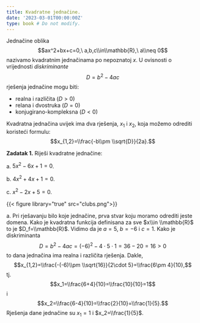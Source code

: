 ```yaml
---
title: Kvadratne jednačine.
date: '2023-03-01T00:00:00Z'
type: book # Do not modify.
---
```


Jednačine oblika $$ax^2+bx+c=0,\ a,b,c\\in\\mathbb{R},\ a\\neq 0$$ nazivamo kvadratnim jednačinama po nepoznatoj $x$. U ovisnosti o vrijednosti _diskriminante_ $$D=b^2-4ac$$ rješenja jednačine mogu biti:

- realna i različita ($D>0$)
- relana i dvostruka ($D=0$)
- konjugirano-kompleksna ($D<0$)

Kvadratna jednačina uvijek ima dva rješenja, $x_1$ i $x_2$, koja možemo odrediti koristeći formulu: $$x_{1,2}=\\frac{-b\\pm \\sqrt{D}}{2a}.$$

**Zadatak 1.** Riješi kvadratne jednačine:

a. $5x^2-6x+1=0$.

b. $4x^2+4x+1=0$.

c. $x^2-2x+5=0$.

{{< figure library="true" src="clubs.png">}}

a. Pri rješavanju bilo koje jednačine, prva stvar koju moramo odrediti jeste domena. Kako je kvadratna funkcija definisana za sve $x\\in \\mathbb{R}$ to je $D_f=\\mathbb{R}$. Vidimo da je $a=5,\ b=-6$ i $c=1$. Kako je diskriminanta $$D=b^2-4ac=(-6)^2-4\cdot 5\cdot 1=36-20=16>0$$
to dana jednačina ima realna i različita rješenja. Dakle,
$$x_{1,2}=\\frac{-(-6)\\pm \\sqrt{16}}{2\cdot 5}=\\frac{6\pm 4}{10},$$
tj. $$x_1=\\frac{6+4}{10}=\\frac{10}{10}=1$$ i $$x_2=\\frac{6-4}{10}=\\frac{2}{10}=\\frac{1}{5}.$$
Rješenja dane jednačine su $x_1=1$ i $x_2=\\frac{1}{5}$.